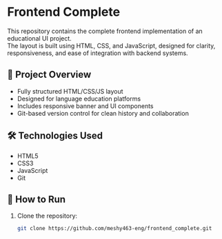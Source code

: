 # Frontend Complete

This repository contains the complete frontend implementation of an educational UI project.  
The layout is built using HTML, CSS, and JavaScript, designed for clarity, responsiveness, and ease of integration with backend systems.

## 📌 Project Overview

- Fully structured HTML/CSS/JS layout
- Designed for language education platforms
- Includes responsive banner and UI components
- Git-based version control for clean history and collaboration

## 🛠️ Technologies Used

- HTML5
- CSS3
- JavaScript
- Git

## 🚀 How to Run

1. Clone the repository:
   ```bash
   git clone https://github.com/meshy463-eng/frontend_complete.git

